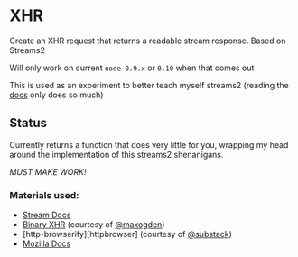 XHR
===
Create an XHR request that returns a readable stream response. Based on Streams2

Will only work on current `node 0.9.x` or `0.10` when that comes out

This is used as an experiment to better teach myself streams2 (reading the [docs][streamDocs] only does so much)

Status
------

Currently returns a function that does very little for you, wrapping my head
around the implementation of this streams2 shenanigans.

*MUST MAKE WORK!*

### Materials used: ###

* [Stream Docs][streamDocs]
* [Binary XHR][binaryXHR] (courtesy of [@maxogden][maxogden])
* [http-browserify][httpbrowser] (courtesy of [@substack][substack])
* [Mozilla Docs][mozillaXHR]

[mozillaXHR]: https://developer.mozilla.org/en-US/docs/DOM/XMLHttpRequest/Using_XMLHttpRequest
[substack]: https://github.com/substack/http-browserify
[maxogden]: https://github.com/maxogden
[binaryXHR]: https://github.com/maxogden/binary-xhr/blob/master/index.js
[streamDocs]: https://github.com/joyent/node/blob/master/doc/api/stream.markdown
